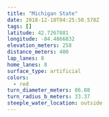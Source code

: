 ```yaml
---
title: "Michigan State"
date: 2018-12-18T04:25:50.578Z
tags: []
latitude: 42.7267881
longitude: -84.4866832
elevation_meters: 258
distance_meters: 400
lap_lanes: 8
home_lanes: 8
surface_type: artificial
colors: 
  - red
turn_diameter_meters: 86.08
turn_radius_b_meters: 33.37
steeple_water_location: outside
---
```

